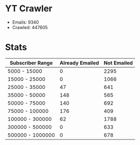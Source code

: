 # YT Crawler
- Emails: 9340
- Crawled: 447605

# Stats
| Subscriber Range  | Already Emailed | Not Emailed |
|-------|-------|-------|
| 5000 - 15000 | 0 | 2295 |
| 15000 - 25000 | 0 | 1066 |
| 25000 - 35000 | 47 | 641 |
| 35000 - 50000 | 148 | 565 |
| 50000 - 75000 | 140 | 692 |
| 75000 - 100000 | 176 | 409 |
| 100000 - 300000 | 62 | 1788 |
| 300000 - 500000 | 0 | 633 |
| 500000 - 1000000 | 0 | 678 |

